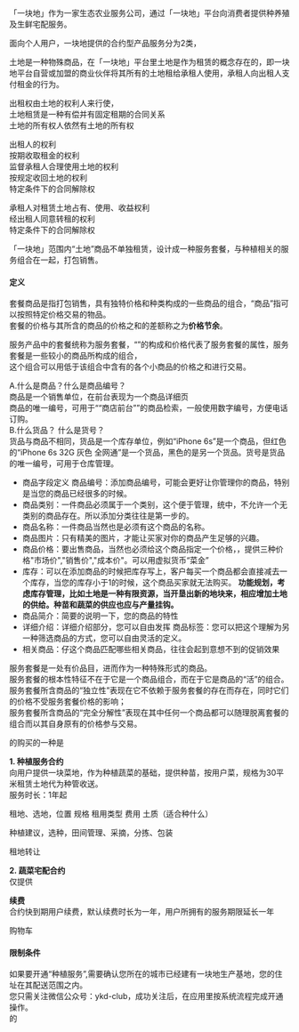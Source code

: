 「一块地」作为一家生态农业服务公司，通过「一块地」平台向消费者提供种养殖及生鲜宅配服务。

面向个人用户，一块地提供的合约型产品服务分为2类，

土地是一种物殊商品，在「一块地」平台里土地是作为租赁的概念存在的，即一块地平台自营或加盟的商业伙伴将其所有的土地租给承租人使用，承租人向出租人支付租金的行为。

出租权由土地的权利人来行使，  
土地租赁是一种有偿并有固定租期的合同关系  
土地的所有权人依然有土地的所有权

出租人的权利  
按期收取租金的权利  
监督承租人合理使用土地的权利  
按规定收回土地的权利  
特定条件下的合同解除权

承租人对租赁土地占有、使用、收益权利  
经出租人同意转租的权利  
特定条件下的合同解除权

「一块地」范围内“土地”商品不单独租赁，设计成一种服务套餐，与种植相关的服务组合在一起，打包销售。

#### 定义

套餐商品是指打包销售，具有独特价格和种类构成的一些商品的组合，“商品”指可以按照特定价格交易的物品。  
套餐的价格与其所含的商品的价格之和的差额称之为**价格节余**。

服务产品中的套餐统称为服务套餐，“”的构成和价格代表了服务套餐的属性，服务套餐是一些较小的商品所构成的组合，  
这个组合可以用低于该组合中含有的各个小商品的价格之和进行交易。

A.什么是商品？什么是商品编号？  
商品是一个销售单位，在前台表现为一个商品详细页   
商品的唯一编号，可用于““商店前台””的商品检索，一般使用数字编号，方便电话订购。  
B.什么货品？ 什么是货号？  
货品与商品不相同，货品是一个库存单位，例如“iPhone 6s”是一个商品，但红色的“iPhone 6s 32G 灰色 全网通”是一个货品，黑色的是另一个货品。货号是货品的唯一编号，可用于仓库管理。

* 商品字段定义 商品编号：添加商品编号，可能会更好让你管理你的商品，特别是当您的商品已经很多的时候。 
* 商品类别：一件商品必须属于一个类别，这个便于管理，统中，不允许一个无类别的商品存在。所以添加分类往往是第一步的。 
* 商品名称：一件商品当然也是必须有这个商品的名称。 
* 商品图片：只有精美的图片，才能让买家对你的商品产生足够的兴趣。 
* 商品价格：要出售商品，当然也必须给这个商品指定一个价格，，提供三种价格"市场价","销售价","成本价"。可以用虚拟货币“菜金” 
* 库存：可以在添加商品的时候把库存写上，客户每买一个商品都会直接减去一个库存，当您的库存小于1的时候，这个商品买家就无法购买。 **功能规划，考虑库存管理，比如土地是一种有限资源，当开垦出新的地块来，相应增加土地的供给。种苗和蔬菜的供应也应与产量挂钩。**
* 商品简介：简要的说明一下，您的商品的特性 
* 详细介绍：详细介绍部分，您可以自由发挥 商品标签：您可以把这个理解为另一种筛选商品的方式，您可以自由灵活的定义。 
* 相关商品：仔这个商品匹配哪些相关商品，往往会起到意想不到的促销效果

服务套餐是一处有价品目，进而作为一种特殊形式的商品。  
服务套餐的根本性特征不在于它是一个商品组合，而在于它是商品的“活”的组合。  
服务套餐所含商品的“独立性”表现在它不依赖于服务套餐的存在而存在，同时它们的价格不受服务套餐价格的影响；  
服务套餐所含商品的“完全分解性”表现在其中任何一个商品都可以随理脱离套餐的组合而以其自身原有的价格参与交易。

的购买的一种是

**1. 种植服务合约**  
   向用户提供一块菜地，作为种植蔬菜的基础，提供种苗，按用户菜，规格为30平米租赁土地代为种管收送。  
   服务时长：1年起

租地、选地，位置 规格 租用类型 费用 土质（适合种什么）

种植建议，选种，田间管理、采摘，分拣、包装

租地转让

**2. 蔬菜宅配合约**  
   仅提供

**续费**  
   合约快到期用户续费，默认续费时长为一年，用户所拥有的服务期限延长一年

购物车

#### 限制条件

如果要开通“种植服务”,需要确认您所在的城市已经建有一块地生产基地，您的住址在其配送范围之内。  
您只需关注微信公众号：ykd-club，成功关注后，在应用里按系统流程完成开通操作。  
的

